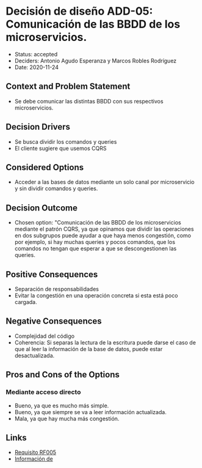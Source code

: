 # Decisión de diseño ADD-05: Comunicación de las BBDD de los microservicios.
* Status: accepted
* Deciders: Antonio Agudo Esperanza y Marcos Robles Rodríguez
* Date: 2020-11-24
## Context and Problem Statement
* Se debe comunicar las distintas BBDD con sus respectivos microservicios.
## Decision Drivers
* Se busca dividir los comandos y queries
* El cliente sugiere que usemos CQRS
## Considered Options
*  Acceder a las bases de datos mediante un solo canal por microservicio y sin dividir comandos y queries. 
## Decision Outcome
* Chosen option: "Comunicación de las BBDD de los microservicios mediante el patrón CQRS, ya que opinamos que dividir las operaciones en dos subgrupos puede ayudar a que haya menos congestión, como por ejemplo, si hay muchas queries y pocos comandos, que los comandos no tengan que esperar a que se descongestionen las queries.
## Positive Consequences
* Separación de responsabilidades
* Evitar la congestión en una operación concreta si esta está poco cargada.
## Negative Consequences
* Complejidad del código
* Coherencia: Si separas la lectura de la escritura puede darse el caso de que al leer la información de la base de datos, puede estar desactualizada.
## Pros and Cons of the Options
### Mediante acceso directo
* Bueno, ya que es mucho más simple.
* Bueno, ya que siempre se va a leer información actualizada.
* Mala, ya que hay mucha más congestión.

 
## Links <!-- optional -->
* [Requisito RF005](https://github.com/Grupo3-DAS/Pr-ctica1-Captura-y-Representaci-n-de-Decisiones-de-Dise-o-Equipo-3/blob/main/DAS-P1-Alba_Sevillano_Portilla-TAREA1.pdf)
* [Información de](https://martinfowler.com/bliki/CQRS.html) <!-- example: Refined by [ADR-0005](0005-example.md) -->

